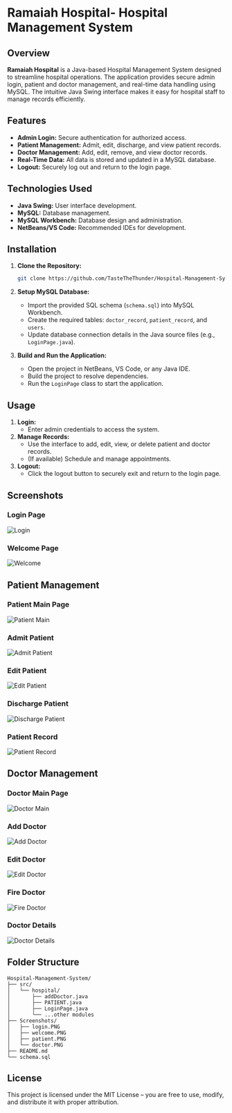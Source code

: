 # Ramaiah Hospital- Hospital Management System

## Overview

**Ramaiah Hospital** is a Java-based Hospital Management System designed to streamline hospital operations. The application provides secure admin login, patient and doctor management, and real-time data handling using MySQL. The intuitive Java Swing interface makes it easy for hospital staff to manage records efficiently.

## Features

- **Admin Login:** Secure authentication for authorized access.
- **Patient Management:** Admit, edit, discharge, and view patient records.
- **Doctor Management:** Add, edit, remove, and view doctor records.
- **Real-Time Data:** All data is stored and updated in a MySQL database.
- **Logout:** Securely log out and return to the login page.

## Technologies Used

- **Java Swing:** User interface development.
- **MySQL:** Database management.
- **MySQL Workbench:** Database design and administration.
- **NetBeans/VS Code:** Recommended IDEs for development.

## Installation

1. **Clone the Repository:**
   ```bash
   git clone https://github.com/TasteTheThunder/Hospital-Management-System.git
   ```

2. **Setup MySQL Database:**
   - Import the provided SQL schema (`schema.sql`) into MySQL Workbench.
   - Create the required tables: `doctor_record`, `patient_record`, and `users`.
   - Update database connection details in the Java source files (e.g., `LoginPage.java`).

3. **Build and Run the Application:**
   - Open the project in NetBeans, VS Code, or any Java IDE.
   - Build the project to resolve dependencies.
   - Run the `LoginPage` class to start the application.

## Usage

1. **Login:**
   - Enter admin credentials to access the system.
2. **Manage Records:**
   - Use the interface to add, edit, view, or delete patient and doctor records.
   - (If available) Schedule and manage appointments.
3. **Logout:**
   - Click the logout button to securely exit and return to the login page.

## Screenshots

### Login Page
![Login](Screenshots/login.PNG)

### Welcome Page
![Welcome](Screenshots/welcome.PNG)

## Patient Management
### Patient Main Page
![Patient Main](Screenshots/patient.PNG)

### Admit Patient
![Admit Patient](Screenshots/AdmitPatient.png)

### Edit Patient
![Edit Patient](Screenshots/EditPatient.png)

### Discharge Patient
![Discharge Patient](Screenshots/DischargePatient.png)

### Patient Record
![Patient Record](Screenshots/PatientRecord.png)

## Doctor Management
### Doctor Main Page
![Doctor Main](Screenshots/doctor.PNG)

### Add Doctor
![Add Doctor](Screenshots/AddDoctor.png)

### Edit Doctor
![Edit Doctor](Screenshots/EditDoctor.png)

### Fire Doctor
![Fire Doctor](Screenshots/FireDoctor.png)

### Doctor Details
![Doctor Details](Screenshots/DoctorDetails.png)
## Folder Structure

```
Hospital-Management-System/
├── src/
│   └── hospital/
│       ├── addDoctor.java
│       ├── PATIENT.java
│       ├── LoginPage.java
│       └── ...other modules
├── Screenshots/
│   ├── login.PNG
│   ├── welcome.PNG
│   ├── patient.PNG
│   └── doctor.PNG
├── README.md
└── schema.sql
```

## License

This project is licensed under the MIT License – you are free to use, modify, and distribute it with proper attribution.

